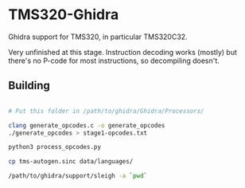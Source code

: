 # TMS320-Ghidra

Ghidra support for TMS320, in particular TMS320C32.

Very unfinished at this stage. Instruction decoding works (mostly) but there's no P-code for most instructions, so decompiling doesn't.

## Building

```bash

# Put this folder in /path/to/ghidra/Ghidra/Processors/

clang generate_opcodes.c -o generate_opcodes
./generate_opcodes > stage1-opcodes.txt

python3 process_opcodes.py

cp tms-autogen.sinc data/languages/

/path/to/ghidra/support/sleigh -a `pwd`

```